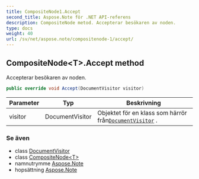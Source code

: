 ```yaml
---
title: CompositeNode1.Accept
second_title: Aspose.Note för .NET API-referens
description: CompositeNode metod. Accepterar besökaren av noden.
type: docs
weight: 40
url: /sv/net/aspose.note/compositenode-1/accept/
---
```

## CompositeNode&lt;T&gt;.Accept method

Accepterar besökaren av noden.

```csharp
public override void Accept(DocumentVisitor visitor)
```

| Parameter | Typ | Beskrivning |
| --- | --- | --- |
| visitor | DocumentVisitor | Objektet för en klass som härrör från[`DocumentVisitor`](../../documentvisitor/) . |

### Se även

* class [DocumentVisitor](../../documentvisitor/)
* class [CompositeNode&lt;T&gt;](../)
* namnutrymme [Aspose.Note](../../compositenode-1/)
* hopsättning [Aspose.Note](../../../)


